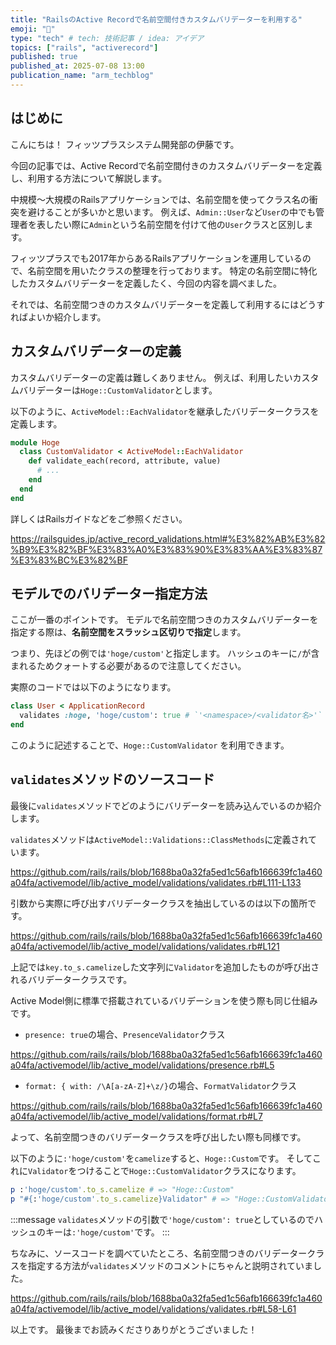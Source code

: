 ```yaml
---
title: "RailsのActive Recordで名前空間付きカスタムバリデーターを利用する"
emoji: "🦔"
type: "tech" # tech: 技術記事 / idea: アイデア
topics: ["rails", "activerecord"]
published: true
published_at: 2025-07-08 13:00
publication_name: "arm_techblog"
---
```


## はじめに
こんにちは！
フィッツプラスシステム開発部の伊藤です。

今回の記事では、Active Recordで名前空間付きのカスタムバリデーターを定義し、利用する方法について解説します。

中規模〜大規模のRailsアプリケーションでは、名前空間を使ってクラス名の衝突を避けることが多いかと思います。
例えば、`Admin::User`など`User`の中でも管理者を表したい際に`Admin`という名前空間を付けて他の`User`クラスと区別します。

フィッツプラスでも2017年からあるRailsアプリケーションを運用しているので、名前空間を用いたクラスの整理を行っております。
特定の名前空間に特化したカスタムバリデーターを定義したく、今回の内容を調べました。

それでは、名前空間つきのカスタムバリデーターを定義して利用するにはどうすればよいか紹介します。

## カスタムバリデーターの定義

カスタムバリデーターの定義は難しくありません。
例えば、利用したいカスタムバリデーターは`Hoge::CustomValidator`とします。

以下のように、`ActiveModel::EachValidator`を継承したバリデータークラスを定義します。

```ruby:app/validators/hoge/custom_validator.rb
module Hoge
  class CustomValidator < ActiveModel::EachValidator
    def validate_each(record, attribute, value)
      # ...
    end
  end
end
```

詳しくはRailsガイドなどをご参照ください。

https://railsguides.jp/active_record_validations.html#%E3%82%AB%E3%82%B9%E3%82%BF%E3%83%A0%E3%83%90%E3%83%AA%E3%83%87%E3%83%BC%E3%82%BF

## モデルでのバリデーター指定方法

ここが一番のポイントです。
モデルで名前空間つきのカスタムバリデーターを指定する際は、**名前空間をスラッシュ区切りで指定**します。

つまり、先ほどの例では`'hoge/custom'`と指定します。
ハッシュのキーに`/`が含まれるためクォートする必要があるので注意してください。

実際のコードでは以下のようになります。

```ruby:app/models/user.rb
class User < ApplicationRecord
  validates :hoge, 'hoge/custom': true # `'<namespace>/<validator名>'` と指定する
end
```

このように記述することで、`Hoge::CustomValidator` を利用できます。

## `validates`メソッドのソースコード

最後に`validates`メソッドでどのようにバリデーターを読み込んでいるのか紹介します。

`validates`メソッドは`ActiveModel::Validations::ClassMethods`に定義されています。

https://github.com/rails/rails/blob/1688ba0a32fa5ed1c56afb166639fc1a460a04fa/activemodel/lib/active_model/validations/validates.rb#L111-L133

引数から実際に呼び出すバリデータークラスを抽出しているのは以下の箇所です。

https://github.com/rails/rails/blob/1688ba0a32fa5ed1c56afb166639fc1a460a04fa/activemodel/lib/active_model/validations/validates.rb#L121

上記では`key.to_s.camelize`した文字列に`Validator`を追加したものが呼び出されるバリデータークラスです。

Active Model側に標準で搭載されているバリデーションを使う際も同じ仕組みです。

- `presence: true`の場合、`PresenceValidator`クラス

https://github.com/rails/rails/blob/1688ba0a32fa5ed1c56afb166639fc1a460a04fa/activemodel/lib/active_model/validations/presence.rb#L5

- `format: { with: /\A[a-zA-Z]+\z/}`の場合、`FormatValidator`クラス

https://github.com/rails/rails/blob/1688ba0a32fa5ed1c56afb166639fc1a460a04fa/activemodel/lib/active_model/validations/format.rb#L7

よって、名前空間つきのバリデータークラスを呼び出したい際も同様です。

以下のように`:'hoge/custom'`を`camelize`すると、`Hoge::Custom`です。
そしてこれに`Validator`をつけることで`Hoge::CustomValidator`クラスになります。

```ruby
p :'hoge/custom'.to_s.camelize # => "Hoge::Custom" 
p "#{:'hoge/custom'.to_s.camelize}Validator" # => "Hoge::CustomValidator"
```

:::message
`validates`メソッドの引数で`'hoge/custom': true`としているのでハッシュのキーは`:'hoge/custom'`です。
:::

ちなみに、ソースコードを調べていたところ、名前空間つきのバリデータークラスを指定する方法が`validates`メソッドのコメントにちゃんと説明されていました。

https://github.com/rails/rails/blob/1688ba0a32fa5ed1c56afb166639fc1a460a04fa/activemodel/lib/active_model/validations/validates.rb#L58-L61

以上です。
最後までお読みくださりありがとうございました！
